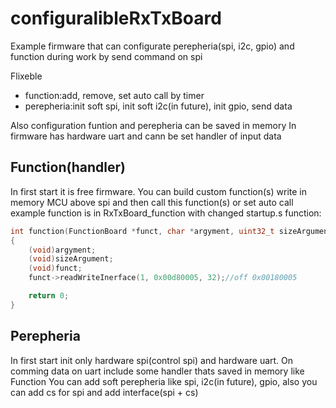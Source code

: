 # configuralibleRxTxBoard
Example firmware that can configurate perepheria(spi, i2c, gpio) and function during work by send command on spi

Flixeble
  - function:add, remove, set auto call by timer
  - perepheria:init soft spi, init soft i2c(in future), init gpio, send data

Also configuration funtion and perepheria can be saved in memory
In firmware has hardware uart and cann be set handler of input data

## Function(handler)
In first start it is free firmware. You can build custom function(s) write in memory MCU above spi and then call this function(s) or set auto call
example function is in RxTxBoard_function with changed startup.s
function:
```C
int function(FunctionBoard *funct, char *argyment, uint32_t sizeArgument)
{
    (void)argyment;
    (void)sizeArgument;
    (void)funct;
    funct->readWriteInerface(1, 0x00d80005, 32);//off 0x00180005

    return 0;
}
```

## Perepheria
In first start init only hardware spi(control spi) and hardware uart.
On comming data on uart include some handler thats saved in memory like Function
You can add soft perepheria like spi, i2c(in future), gpio, also you can add cs for spi and add interface(spi + cs)
